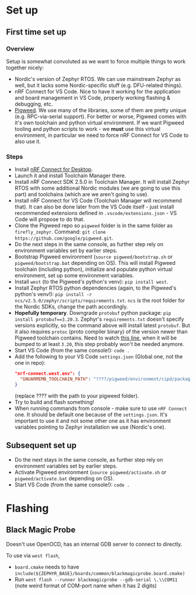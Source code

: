# Set up

## First time set up

### Overview

Setup is somewhat convoluted as we want to force multiple things to work
together nicely:
* Nordic's version of Zephyr RTOS. We can use mainstream Zephyr as well,
  but it lacks some Nordic-specific stuff (e.g. DFU-related things).
* nRF Connect for VS Code. Nice to have it working for the application and board
  management in VS Code, properly working flashing & debugging, etc.
* [Pigweed](https://pigweed.dev/). We use many of the libraries, some of them are
  pretty unique (e.g. RPC-via-serial support). For better or worse, Pigweed comes
  with it's own toolchain and python virtual environment. If we want Pigweed tooling
  and python scripts to work - we **must** use this virtual environment, in
  particular we need to force nRF Connect for VS Code to also use it.

### Steps

* Install [nRF Connect for Desktop](https://www.nordicsemi.com/Products/Development-tools/nrf-connect-for-desktop).
* Launch it and install Toolchain Manager there.
* Install nRF Connect SDK 2.5.0 in Toolchain Manager.
  It will install Zephyr RTOS with some additional Nordic modules (we are going to
  use this part) and toolchains (which are we aren't going to use).
* Install nRF Connect for VS Code (Toolchain Manager will recommend that). It can
  also be done later from the VS Code itself - just install recommended extensions
  defined in `.vscode/extensions.json` - VS Code will propose to do that.
* Clone the Pigweed repo so `pigweed` folder is in the same folder as
  `firefly_zephyr`. Command: `git clone https://github.com/google/pigweed.git`.
* Do the next steps in the same console, as further step rely on environment
  variables set by earlier steps.
* Bootstrap Pigweed environment (`source pigweed/bootstrap.sh` or
  `pigweed/bootstrap.bat` depending on OS). This will install Pigweed toolchain
  (including python), initialize and populate python virtual environment, set up
  some environment variables.
* Install `west` (to the Pigweed's python's venv): `pip install west`.
* Install Zephyr RTOS python dependencies (again, to the Pigweed's python's venv!):
  `pip install -r ncs/v2.5.0/zephyr/scripts/requirements.txt`. `ncs` is the root
  folder for the Nordic SDKs, change the path accordingly.
* **Hopefully temporary**.  Downgrade `protobuf` python package:
  `pip install protobuf==3.20.3`. Zephyr's `requirements.txt` doesn't specify
  versions explicitly, so the command above will install latest `protobuf`.
  But it also requires `protoc` (proto compiler binary) of the version newer than
  Pigweed toolchain contains. Need to watch [this line](https://github.com/google/pigweed/blob/ac01b0bc23319c3ed8b29d9b306c808caba68616/pw_env_setup/py/pw_env_setup/cipd_setup/pigweed.json#L50),
  when it will be bumped to at least `3.20`, this step probably won't be needed
  anymore.
* Start VS Code (from the same console!): `code .`
* Add the following to your VS Code `settings.json`
  (Global one, not the one in repo):
  ```json
  "nrf-connect.west.env": {
    "GNUARMEMB_TOOLCHAIN_PATH": "????/pigweed/environment/cipd/packages/arm"
  }
  ```
  (replace ???? with the path to your pigweed folder).
* Try to build and flash something!
* When running commands from console - make sure to use `nRF Connect` one. It should
  be default one because of the `settings.json`. It's important to use it and not
  some other one as it has environment variables pointing to Zephyr installation
  we use (Nordic's one).

## Subsequent set up

* Do the next stays in the same console, as further step rely on environment
  variables set by earlier steps.
* Activate Pigweed environment (`source pigweed/activate.sh` or
  `pigweed/activate.bat` depending on OS).
* Start VS Code (from the same console!): `code .`

# Flashing

## Black Magic Probe

Doesn't use OpenOCD, has an internal GDB server to connect to directly.

To use via `west flash`,

* `board.cmake` needs to have `include(${ZEPHYR_BASE}/boards/common/blackmagicprobe.board.cmake)`
* Run `west flash --runner blackmagicprobe --gdb-serial \.\\COM11` (note weird format of COM-port name when it has 2 digits)